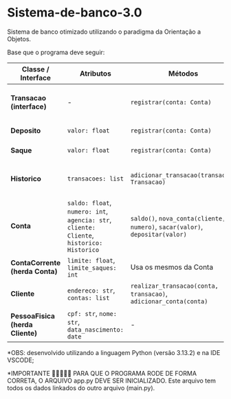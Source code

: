 # Sistema-de-banco-3.0
Sistema de banco otimizado utilizando o paradigma da Orientação a Objetos.

Base que o programa deve seguir:

| Classe / Interface               | Atributos                                                                                 | Métodos                                                                      | Observações                                    |
| -------------------------------- | ----------------------------------------------------------------------------------------- | ---------------------------------------------------------------------------- | ---------------------------------------------- |
| **Transacao (interface)**        | -                                                                                         | `registrar(conta: Conta)`                                                    | Interface que Saque e Depósito vão implementar |
| **Deposito**                     | `valor: float`                                                                            | `registrar(conta: Conta)`                                                    | Implementa Transacao                           |
| **Saque**                        | `valor: float`                                                                            | `registrar(conta: Conta)`                                                    | Implementa Transacao                           |
| **Historico**                    | `transacoes: list`                                                                        | `adicionar_transacao(transacao: Transacao)`                                  | Guarda todas as transações de uma conta        |
| **Conta**                        | `saldo: float`, `numero: int`, `agencia: str`, `cliente: Cliente`, `historico: Historico` | `saldo()`, `nova_conta(cliente, numero)`, `sacar(valor)`, `depositar(valor)` | Classe genérica de conta                       |
| **ContaCorrente (herda Conta)**  | `limite: float`, `limite_saques: int`                                                     | Usa os mesmos da Conta                                                       | Conta especializada                            |
| **Cliente**                      | `endereco: str`, `contas: list`                                                           | `realizar_transacao(conta, transacao)`, `adicionar_conta(conta)`             | Classe genérica de cliente                     |
| **PessoaFisica (herda Cliente)** | `cpf: str`, `nome: str`, `data_nascimento: date`                                          | -                                                                            | Cliente pessoa física                          |

*OBS: desenvolvido utilizando a linguagem Python (versão 3.13.2) e na IDE VSCODE;

*IMPORTANTE 🚨🚨🚨🚨🚨 PARA QUE O PROGRAMA RODE DE FORMA CORRETA, O ARQUIVO app.py DEVE SER INICIALIZADO. Este arquivo tem todos os dados linkados do outro arquivo (main.py).
